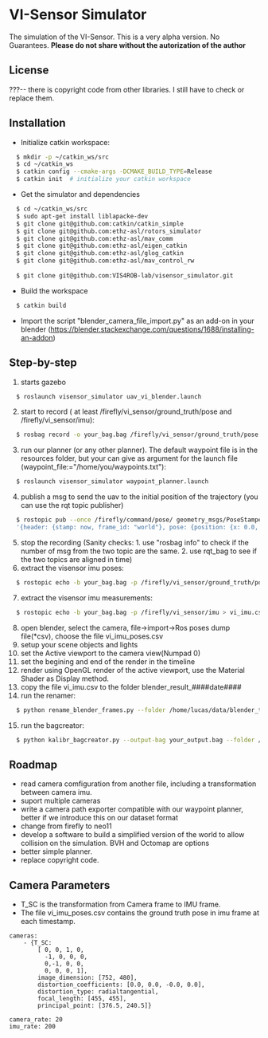 VI-Sensor Simulator
========================
The simulation of the VI-Sensor.   This is a very alpha version. No Guarantees.
**Please do not share without the autorization of the author**

License
------
???-- there is copyright code from other libraries. I still have to check or replace them.

Installation
------

* Initialize catkin workspace:
```sh
  $ mkdir -p ~/catkin_ws/src
  $ cd ~/catkin_ws
  $ catkin config --cmake-args -DCMAKE_BUILD_TYPE=Release
  $ catkin init  # initialize your catkin workspace
```
* Get the simulator and dependencies
```sh
  $ cd ~/catkin_ws/src
  $ sudo apt-get install liblapacke-dev
  $ git clone git@github.com:catkin/catkin_simple
  $ git clone git@github.com:ethz-asl/rotors_simulator
  $ git clone git@github.com:ethz-asl/mav_comm
  $ git clone git@github.com:ethz-asl/eigen_catkin
  $ git clone git@github.com:ethz-asl/glog_catkin
  $ git clone git@github.com:ethz-asl/mav_control_rw
  
  $ git clone git@github.com:VIS4ROB-lab/visensor_simulator.git

```
* Build the workspace  
```sh
  $ catkin build
```

* Import the script "blender_camera_file_import.py" as an add-on in your blender (https://blender.stackexchange.com/questions/1688/installing-an-addon)

Step-by-step
------
1. starts gazebo 
```sh
  $ roslaunch visensor_simulator uav_vi_blender.launch
```
2. start to record ( at least /firefly/vi_sensor/ground_truth/pose and /firefly/vi_sensor/imu): 
```sh
  $ rosbag record -o your_bag.bag /firefly/vi_sensor/ground_truth/pose  /firefly/vi_sensor/imu
```
3. run our planner (or any other planner). The default waypoint file is in the resources folder, but your can give as argument for the launch file (waypoint_file:="/home/you/waypoints.txt"): 
```sh
  $ roslaunch visensor_simulator waypoint_planner.launch
```
4. publish a msg to send the uav to the initial position of the trajectory (you can use the rqt topic publisher)
```sh
  $ rostopic pub --once /firefly/command/pose/ geometry_msgs/PoseStamped \
  '{header: {stamp: now, frame_id: "world"}, pose: {position: {x: 0.0, y: 0.0, z: 2.0}, orientation: {w: 1.0}}}'
```
5. stop the recording (Sanity checks: 1. use "rosbag info" to check if the number of msg from the two topic are the same. 2. use rqt_bag to see if the two topics are aligned in time)
6. extract the visensor imu poses: 
```sh
  $ rostopic echo -b your_bag.bag -p /firefly/vi_sensor/ground_truth/pose > vi_imu_poses.csv
```
7. extract the visensor imu measurements:
```sh
  $ rostopic echo -b your_bag.bag -p /firefly/vi_sensor/imu > vi_imu.csv
```
8. open blender, select the camera, file->import->Ros poses dump file(*csv), choose the file vi_imu_poses.csv
9. setup your scene objects and lights
10. set the Active viewport to the camera view(Numpad 0)
11. set the begining and end of the render in the timeline
12. render using OpenGL render of the active viewport, use the Material Shader as Display method.
13. copy the file vi_imu.csv to the folder blender_result_####date####
14. run the renamer: 
```sh
  $ python rename_blender_frames.py --folder /home/lucas/data/blender_test/blender_result_####date####
```
15. run the bagcreator:  
```sh 
  $ python kalibr_bagcreator.py --output-bag your_output.bag --folder /home/lucas/data/blender_test/blender_result_####date####/
```

Roadmap
------
* read camera comfiguration from another file, including a transformation between camera imu.
* suport multiple cameras
* write a camera path exporter compatible with our waypoint planner, better if we introduce this on our dataset format
* change from firefly to neo11
* develop a software to build a simplified version of the world to allow collision on the simulation. BVH and Octomap are options
* better simple planner.
* replace copyright code.

Camera Parameters
------
* T_SC is the transformation from Camera frame to IMU frame.
* The file vi_imu_poses.csv contains the ground truth pose in imu frame at each timestamp.
```
cameras:
    - {T_SC:
        [ 0, 0, 1, 0,
          -1, 0, 0, 0,
          0,-1, 0, 0,
          0, 0, 0, 1],
        image_dimension: [752, 480],
        distortion_coefficients: [0.0, 0.0, -0.0, 0.0],
        distortion_type: radialtangential,
        focal_length: [455, 455],
        principal_point: [376.5, 240.5]}

camera_rate: 20
imu_rate: 200
```
